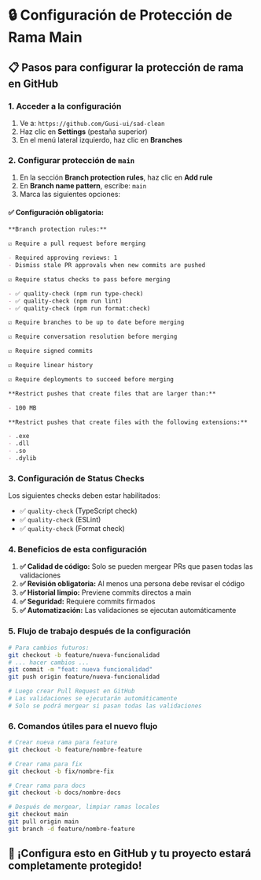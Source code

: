 # 🔒 Configuración de Protección de Rama Main

## 📋 Pasos para configurar la protección de rama en GitHub

### **1. Acceder a la configuración**

1. Ve a: `https://github.com/Gusi-ui/sad-clean`
2. Haz clic en **Settings** (pestaña superior)
3. En el menú lateral izquierdo, haz clic en **Branches**

### **2. Configurar protección de `main`**

1. En la sección **Branch protection rules**, haz clic en **Add rule**
2. En **Branch name pattern**, escribe: `main`
3. Marca las siguientes opciones:

#### **✅ Configuración obligatoria:**

```markdown
**Branch protection rules:**

☑️ Require a pull request before merging

- Required approving reviews: 1
- Dismiss stale PR approvals when new commits are pushed

☑️ Require status checks to pass before merging

- ✅ quality-check (npm run type-check)
- ✅ quality-check (npm run lint)
- ✅ quality-check (npm run format:check)

☑️ Require branches to be up to date before merging

☑️ Require conversation resolution before merging

☑️ Require signed commits

☑️ Require linear history

☑️ Require deployments to succeed before merging

**Restrict pushes that create files that are larger than:**

- 100 MB

**Restrict pushes that create files with the following extensions:**

- .exe
- .dll
- .so
- .dylib
```

### **3. Configuración de Status Checks**

Los siguientes checks deben estar habilitados:

- ✅ `quality-check` (TypeScript check)
- ✅ `quality-check` (ESLint)
- ✅ `quality-check` (Format check)

### **4. Beneficios de esta configuración**

1. **✅ Calidad de código:** Solo se pueden mergear PRs que pasen todas las validaciones
2. **✅ Revisión obligatoria:** Al menos una persona debe revisar el código
3. **✅ Historial limpio:** Previene commits directos a main
4. **✅ Seguridad:** Requiere commits firmados
5. **✅ Automatización:** Las validaciones se ejecutan automáticamente

### **5. Flujo de trabajo después de la configuración**

```bash
# Para cambios futuros:
git checkout -b feature/nueva-funcionalidad
# ... hacer cambios ...
git commit -m "feat: nueva funcionalidad"
git push origin feature/nueva-funcionalidad

# Luego crear Pull Request en GitHub
# Las validaciones se ejecutarán automáticamente
# Solo se podrá mergear si pasan todas las validaciones
```

### **6. Comandos útiles para el nuevo flujo**

```bash
# Crear nueva rama para feature
git checkout -b feature/nombre-feature

# Crear rama para fix
git checkout -b fix/nombre-fix

# Crear rama para docs
git checkout -b docs/nombre-docs

# Después de mergear, limpiar ramas locales
git checkout main
git pull origin main
git branch -d feature/nombre-feature
```

## 🚀 **¡Configura esto en GitHub y tu proyecto estará completamente protegido!**
